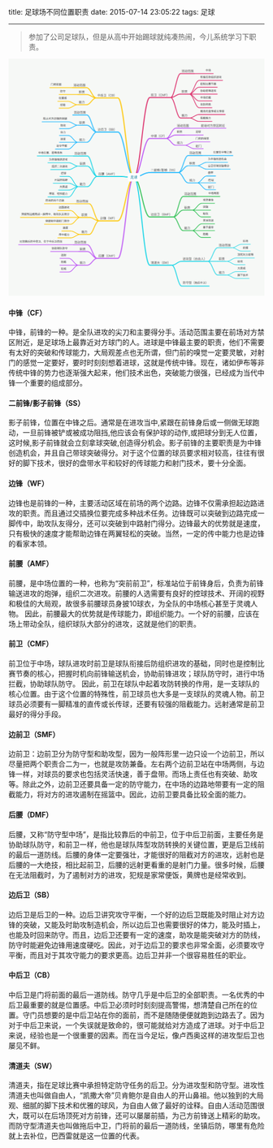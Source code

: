 title: 足球场不同位置职责
date: 2015-07-14 23:05:22
tags: 足球

---
> 参加了公司足球队，但是从高中开始踢球就纯凑热闹，今儿系统学习下职责。

<!-- more -->


![职责图](/images/20150716/football.png)

#### 中锋（CF）


中锋，前锋的一种。是全队进攻的尖刀和主要得分手。活动范围主要在前场对方禁区附近，是足球场上最靠近对方球门的人。进球是中锋最主要的职责，他们不需要有太好的突破和传球能力，大局观差点也无所谓，但门前的嗅觉一定要灵敏，对射门的感觉一定要好，要时时刻刻想着进球，这就是传统中锋。现在，诸如伊布等非传统中锋的势力也逐渐强大起来，他们技术出色，突破能力很强，已经成为当代中锋一个重要的组成部分。


#### 二前锋/影子前锋（SS）


影子前锋，位置在中锋之后。通常是在进攻当中,紧跟在前锋身后或一侧做无球跑动，一旦前锋被铲或被成功阻挡,他应该会有保护球的动作,或把球分到无人位置，这时候,影子前锋就会立刻拿球突破,创造得分机会。影子前锋的主要职责是为中锋创造机会，并且自己带球突破得分。对于这个位置的球员要求相对较高，往往有很好的脚下技术，很好的盘带水平和较好的传球能力和射门技术，要十分全面。


#### 边锋（WF）


边锋也是前锋的一种，主要活动区域在前场的两个边路。边锋不仅需承担起边路进攻的职责。而且通过交插换位要完成多种战术任务。边锋既可以突破到边路完成一脚传中，助攻队友得分，还可以突破到中路射门得分。边锋最大的优势就是速度，只有极快的速度才能帮助边锋在两翼轻松的突破。当然，一定的传中能力也是边锋的看家本领。 


#### 前腰（AMF）


前腰，是中场位置的一种，也称为“突前前卫”，标准站位于前锋身后，负责为前锋输送进攻的炮弹，组织二次进攻。前腰的人选需要有良好的控球技术、开阔的视野和极佳的大局观，故很多前腰球员身披10球衣，为全队的中场核心甚至于灵魂人物。 因此，前腰最大的优势就是传球能力，即组织能力。一个好的前腰，应该在场上带动全队，组织球队大部分的进攻，这就是他们的职责。


#### 前卫（CMF）


前卫位于中场，球队进攻时前卫是球队衔接后防组织进攻的基础，同时也是控制比赛节奏的核心，把握时机向前锋输送机会，协助前锋进攻；球队防守时，进行中场拦截，协助球队防守。 因此，前卫在球队中起着攻防转换的作用，是一支球队的核心位置。由于这个位置的特殊性，前卫球员也大多是一支球队的灵魂人物。前卫球员必须要有一脚精准的直传或长传球，还要有较强的阻截能力。远射通常是前卫最好的得分手段。


#### 边前卫（SMF）


边前卫：边前卫分为防守型和助攻型，因为一般阵形里一边只设一个边前卫，所以尽量把两个职责合二为一，也就是攻防兼备。左右两个边前卫站在中场两侧，与边锋一样，对球员的要求也包括灵活快速，善于盘带。而场上责任也有突破、助攻等。除此之外，边前卫还要具备一定的防守能力，在中场的边路地带要有一定的阻截能力，将对方的进攻遏制在摇篮中。因此，边前卫要具备比较全面的能力。


#### 后腰（DMF）


后腰，又称“防守型中场”，是指比较靠后的中前卫，位于中后卫前面，主要任务是协助球队防守，和前卫一样，他也是球队阵型攻防转换的关键位置，更是后卫线前的最后一道防线。后腰的身体一定要强壮，才能很好的阻截对方的进攻，远射也是后腰的一大绝技，相比起前卫，后腰的远射更看重的是射门力量。很多时候，后腰在无法阻截时，为了遏制对方的进攻，犯规是家常便饭，黄牌也是经常收到。 


#### 边后卫（SB）


边后卫是后卫的一种。边后卫讲究攻守平衡，一个好的边后卫既能及时阻止对方边锋的突破，又能及时助攻制造机会，所以边后卫也需要很好的体力，能及时插上，也能及时回来防守。而且，边后卫还要有一定的速度，助攻是能突破对方的防线，防守时能避免边锋用速度硬吃。因此，对于边后卫的要求也非常全面，必须要攻守平衡，而且对于其攻守能力的要求更高。边后卫并非一个很容易胜任的职业。


#### 中后卫（CB）


中后卫是门将前面的最后一道防线。防守几乎是中后卫的全部职责。一名优秀的中后卫最重要的就是位置感。中后卫必须时时刻刻提高警惕，想清楚自己所在的位置。守门员想要的是中后卫站在你的面前，而不是随随便便就跑到边路去了。因为对于中后卫来说，一个失误就是致命的，很可能就给对方造成了进球。对于中后卫来说，经验也是一个很重要的因素。而在当今足坛，像卢西奥这样的进攻型后卫也屡见不鲜。


#### 清道夫（SW）


清道夫，指在足球比赛中承担特定防守任务的后卫。分为进攻型和防守型。进攻性清道夫也叫做自由人，“凯撒大帝”贝肯鲍尔是自由人的开山鼻祖。他以独到的大局观、细腻的脚下技术和优雅的球风，为自由人做了最好的诠释。自由人活动范围很大，既可以在后场顶死对方前锋，还可以屡屡前插，为己方前锋送上精彩的助攻。而防守型清道夫也叫做拖后中卫，门将前的最后一道防线，坐镇后防，哪里有危险就上去补位，巴西雷就是这一位置的代表。
